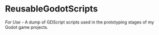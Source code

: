 # ReusableGodotScripts
 *For Use* - A dump of GDScript scripts used in the prototyping stages of my Godot game projects. 
